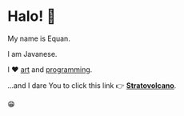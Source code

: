 # Halo! 👋

My name is Equan.

I am Javanese.

I ♥ [art](https://www.designbyhumans.com/shop/equan) and [programming](https://sajen.id).

...and I dare You to click this link 👉 [**Stratovolcano**](https://www.designbyhumans.com/shop/t-shirt/men/stratovolcano/1545593/).

😁

